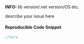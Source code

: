 **INFO:** lib version/.net version/OS etc.

describe your issue here

#### Reproducible Code Snippet

```csharp
//here
```

<!-- NOTE: to test parquet files, you can use https://parquetdbg.aloneguid.uk/ -->
